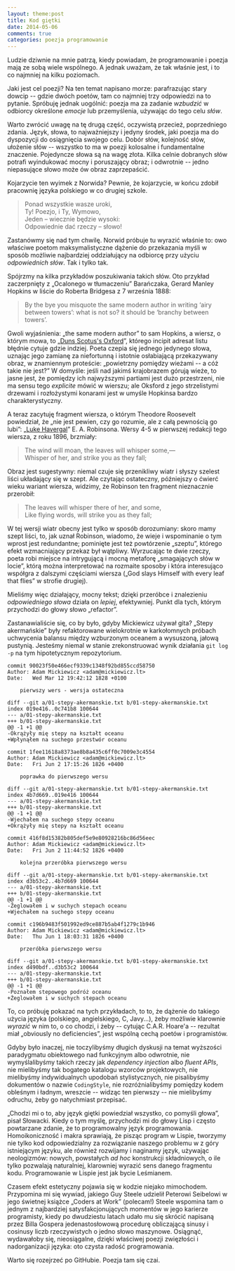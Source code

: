```yaml
---
layout: theme:post
title: Kod giętki
date: 2014-05-06
comments: true
categories: poezja programowanie
---
```


Ludzie dziwnie na mnie patrzą, kiedy powiadam, że programowanie i poezja mają ze sobą wiele wspólnego. A jednak uważam, że tak właśnie jest, i to co najmniej na kilku poziomach.

Jaki jest cel poezji? Na ten temat napisano morze: parafrazując stary dowcip -- gdzie dwóch poetów, tam co najmniej trzy odpowiedzi na to pytanie. Spróbuję jednak uogólnić: poezja ma za zadanie _wzbudzić_ w odbiorcy określone _emocje_ lub przemyślenia, używając do tego celu _słów_.

Warto zwrócić uwagę na tę drugą część, oczywistą przecież, poprzedniego zdania. Język, słowa, to najważniejszy i jedyny środek, jaki poezja ma do dyspozycji do osiągnięcia swojego celu. Dobór słów, kolejność słów, ułożenie słów -- wszystko to ma w poezji kolosalne i fundamentalne znaczenie. Pojedyncze słowa są na wagę złota. Kilka celnie dobranych słów potrafi wyindukować mocny i poruszający obraz; i odwrotnie -- jedno niepasujące słowo może ów obraz zaprzepaścić.

Kojarzycie ten wyimek z Norwida? Pewnie, że kojarzycie, w końcu zdobił pracownię języka polskiego w co drugiej szkole.

> Ponad wszystkie wasze uroki,<br>
> Ty! Poezjo, i Ty, Wymowo,<br>
> Jeden – wiecznie będzie wysoki:<br>
> Odpowiednie dać rzeczy – słowo!

Zastanówmy się nad tym chwilę. Norwid próbuje tu wyrazić właśnie to: owo właściwe poetom maksymalistyczne dążenie do przekazania myśli w sposób możliwie najbardziej oddziałujący na odbiorcę przy użyciu _odpowiednich słów_. Tak i tylko tak.

Spójrzmy na kilka przykładów poszukiwania takich słów. Oto przykład zaczerpnięty z „Ocalonego w tłumaczeniu” Barańczaka, Gerard Manley Hopkins w liście do Roberta Bridgesa z 7 września 1888:

> By the bye you misquote the same modern author in writing ‘airy between towers’: what is not so? it should be ‘branchy between towers’.

Gwoli wyjaśnienia: „the same modern author” to sam Hopkins, a wiersz, o którym mowa, to „[Duns Scotus's Oxford][1]”, którego incipit adresat listu błędnie cytuje gdzie indziej. Poeta czepia się jednego jedynego słowa, uznając jego zamianę za niefortunną i istotnie osłabiającą przekazywany obraz, w  znamiennym proteście: „powietrzny pomiędzy wieżami -- a cóż takie nie jest?” W domyśle: jeśli nad jakimś krajobrazem górują wieże, to jasne jest, że pomiędzy ich najwyższymi partiami jest dużo przestrzeni, nie ma sensu tego _explicite_ mówić w wierszu; ale Oksford z jego strzelistymi drzewami i rozłożystymi konarami jest w umyśle Hopkinsa bardzo charakterystyczny.

A teraz zacytuję fragment wiersza, o którym Theodore Roosevelt powiedział, że „nie jest pewien, czy go rozumie, ale z całą pewnością go lubi”: „[Luke Havergal][2]” E. A. Robinsona. Wersy 4-5 w pierwszej redakcji tego wiersza, z roku 1896, brzmiały:

> The wind will moan, the leaves will whisper some,— <br>
> Whisper of her, and strike you as they fall; <br>

Obraz jest sugestywny: niemal czuje się przenikliwy wiatr i  słyszy szelest liści układający się w szept. Ale czytając ostateczny, późniejszy o ćwierć wieku wariant wiersza, widzimy, że Robinson ten fragment nieznacznie przerobił:

> The leaves will whisper there of her, and some, <br>
> Like flying words, will strike you as they fall; <br>

W tej wersji wiatr obecny jest tylko w sposób dorozumiany: skoro mamy szept liści, to, jak uznał Robinson, wiadomo, że wieje i wspominanie o tym wprost jest redundantne; pominięte jest też powtórzenie „szeptu”, którego efekt wzmacniający przekaz był wątpliwy. Wyrzucając te dwie rzeczy, poeta robi miejsce na intrygującą i mocną metaforę „smagających słów w locie”, którą można interpretować na rozmaite sposoby i która interesująco współgra z dalszymi częściami wiersza („God slays Himself with every leaf that flies” w strofie drugiej).

Mieliśmy więc działający, mocny tekst; dzięki przeróbce i znalezieniu _odpowiedniego słowa_ działa on _lepiej_, efektywniej. Punkt dla tych, którym przychodzi do głowy słowo „refactor”.

Zastanawialiście się, co by było, gdyby Mickiewicz używał gita? „Stepy akermańskie” były refaktorowane wielokrotnie w karkołomnych próbach uchwycenia balansu między wzburzonym oceanem a wysuszoną, jałową pustynią. Jesteśmy niemal w stanie zrekonstruować wynik działania `git log -p` na tym hipotetycznym repozytorium.

```
commit 90023f50e466ecf9339c1348f92bd855ccd58750
Author: Adam Mickiewicz <adam@mickiewicz.lt>
Date:   Wed Mar 12 19:42:12 1828 +0100

    pierwszy wers - wersja ostateczna

diff --git a/01-stepy-akermanskie.txt b/01-stepy-akermanskie.txt
index 019e416..0c741b8 100644
--- a/01-stepy-akermanskie.txt
+++ b/01-stepy-akermanskie.txt
@@ -1 +1 @@
-Okrążyły mię stepy na kształt oceanu
+Wpłynąłem na suchego przestwór oceanu

commit 1fee11618a8373ae8b8a435c6ff0c7009e3c4554
Author: Adam Mickiewicz <adam@mickiewicz.lt>
Date:   Fri Jun 2 17:15:26 1826 +0400

    poprawka do pierwszego wersu

diff --git a/01-stepy-akermanskie.txt b/01-stepy-akermanskie.txt
index 4b7d669..019e416 100644
--- a/01-stepy-akermanskie.txt
+++ b/01-stepy-akermanskie.txt
@@ -1 +1 @@
-Wjechałem na suchego stepy oceanu
+Okrążyły mię stepy na kształt oceanu

commit 416f8d15382b805def5e9e80928216bc86d56eec
Author: Adam Mickiewicz <adam@mickiewicz.lt>
Date:   Fri Jun 2 11:44:52 1826 +0400

    kolejna przeróbka pierwszego wersu

diff --git a/01-stepy-akermanskie.txt b/01-stepy-akermanskie.txt
index d3b53c2..4b7d669 100644
--- a/01-stepy-akermanskie.txt
+++ b/01-stepy-akermanskie.txt
@@ -1 +1 @@
-Żeglowałem i w suchych stepach oceanu
+Wjechałem na suchego stepy oceanu

commit c196b9483f501992ed9ce887b5ab4f1279c1b946
Author: Adam Mickiewicz <adam@mickiewicz.lt>
Date:   Thu Jun 1 18:03:31 1826 +0400

    przeróbka pierwszego wersu

diff --git a/01-stepy-akermanskie.txt b/01-stepy-akermanskie.txt
index d490bdf..d3b53c2 100644
--- a/01-stepy-akermanskie.txt
+++ b/01-stepy-akermanskie.txt
@@ -1 +1 @@
-Poznałem stepowego podróż oceanu
+Żeglowałem i w suchych stepach oceanu
```

To, co próbuję pokazać na tych przykładach, to to, że dążenie do takiego użycia języka (polskiego, angielskiego, C, Javy...), żeby możliwie klarownie _wyrazić_ w nim to, o co chodzi, i żeby -- cytując C.A.R. Hoare'a -- rezultat miał „obviously no deficiencies”, jest wspólną cechą poetów i programistów.

Gdyby było inaczej, nie toczylibyśmy długich dyskusji na temat wyższości paradygmatu obiektowego nad funkcyjnym albo odwrotnie, nie wymyślalibyśmy takich rzeczy jak _dependency injection_ albo _fluent APIs_, nie mielibyśmy tak bogatego katalogu wzorców projektowych, nie mielibyśmy indywidualnych upodobań stylistycznych, nie pisalibyśmy dokumentów o nazwie `CodingStyle`, nie rozróżnialibyśmy pomiędzy kodem obleśnym i ładnym, wreszcie -- widząc ten pierwszy -- nie mielibyśmy odruchu, żeby go natychmiast przepisać.

„Chodzi mi o to, aby język giętki powiedział wszystko, co pomyśli głowa”, pisał Słowacki. Kiedy o tym myślę, przychodzi mi do głowy Lisp i często powtarzane zdanie, że to programowalny język programowania. Homoikoniczność i makra sprawiają, że pisząc program w Lispie, tworzymy nie tylko kod odpowiedzialny za rozwiązanie naszego problemu w z góry istniejącym języku, ale również rozwijamy i naginamy język, używając neologizmów: nowych, powstałych _ad hoc_ konstrukcji składniowych, o ile tylko pozwalają naturalniej, klarowniej wyrazić sens danego fragmentu kodu. Programowanie w Lispie jest jak bycie Leśmianem.

Czasem efekt estetyczny pojawia się w kodzie niejako mimochodem. Przypomina mi się wywiad, jakiego Guy Steele udzielił Peterowi Seibelowi w jego świetnej książce „Coders at Work” (polecam!) Steele wspomina tam o jednym z najbardziej satysfakcjonujących momentów w jego karierze programisty, kiedy po dwudziestu latach udało mu się skrócić napisaną przez Billa Gospera jedenastosłowową procedurę obliczającą sinusy i cosinusy liczb rzeczywistych o jedno słowo maszynowe. Osiągnąć, wydawałoby się, nieosiągalne, dzięki właściwej poezji zwięzłości i nadorganizacji języka: oto czysta radość programowania.

Warto się rozejrzeć po GitHubie. Poezja tam się czai.

 [1]: http://www.bartleby.com/122/20.html
 [2]: http://www.poetryfoundation.org/poem/175762
